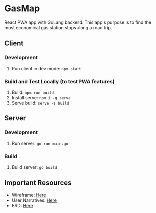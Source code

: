 # GasMap
React PWA app with GoLang backend. This app's purpose is to find the most economical gas station stops along a road trip.

## Client
### Development
1. Run client in dev mode: `npm start`

### Build and Test Locally (to test PWA features)
1. Build: `npm run build`
2. Install serve: `npm i -g serve`
3. Serve build: `serve -s build`

## Server
### Development
1. Run server: `go run main.go`

### Build
1. Build server: `go build`

## Important Resources
- Wireframe: [Here](https://docs.google.com/document/d/1YeSE6cU_osruhf7CHbpamtt6iIiCj2Nl9eezKKZxYaM/edit)
- User Narratives: [Here](https://docs.google.com/document/d/1zTAgrXNFwEfVFGPkSgPuXvTbp4nFH6_5oHCADkD9NEc/edit)
- ERD: [Here](https://docs.google.com/document/d/1g5PqcSkDw_cGNFT1ZePD6GSw9poX2-ZmQVgwLyp711A/edit)